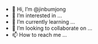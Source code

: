 - 👋 Hi, I’m @jinbumjong
- 👀 I’m interested in ...
- 🌱 I’m currently learning ...
- 💞️ I’m looking to collaborate on ...
- 📫 How to reach me ...

<!---
jinbumjong/jinbumjong is a ✨ special ✨ repository because its `README.md` (this file) appears on your GitHub profile.
You can click the Preview link to take a look at your changes.
--->

